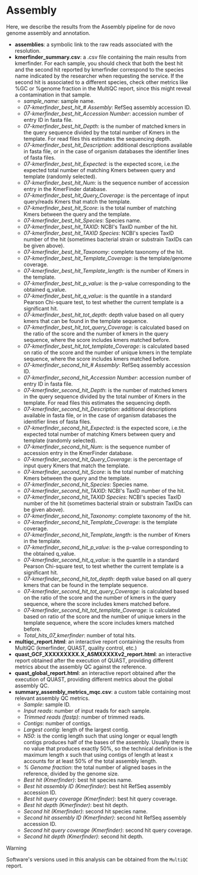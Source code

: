 # Assembly

Here, we describe the results from the Assembly pipeline for de novo genome assembly and annotation.

* **assemblies**: a symbolic link to the raw reads associated with the resolution.
* **kmerfinder_summary.csv**: a .csv file containing the main results from kmerfinder. For each sample, you should check that both the best hit and the second hit reported by kmerfinder correspond to the species name indicated by the researcher when requesting the service. If the second hit is associated to a different species, check other metrics like %GC or %genome fraction in the MultiQC report, since this might reveal a contamination in that sample.
  * *sample_name*: sample name.
  * *07-kmerfinder_best_hit_# Assembly*: RefSeq assembly accession ID.
  * *07-kmerfinder_best_hit_Accession Number*: accession number of entry ID in fasta file.
  * *07-kmerfinder_best_hit_Depth*: is the number of matched kmers in the query sequence divided by the total number of Kmers in the template. For read files this estimates the sequencing depth.
  * *07-kmerfinder_best_hit_Description*: additional descriptions available in fasta file, or in the case of organism databases the identifier lines of fasta files.
  * *07-kmerfinder_best_hit_Expected*: is the expected score, i.e.the expected total number of matching Kmers between query and template (randomly selected).
  * *07-kmerfinder_best_hit_Num*: is the sequence number of accession entry in the KmerFinder database.
  * *07-kmerfinder_best_hit_Query_Coverage*: is the percentage of input query/reads Kmers that match the template.
  * *07-kmerfinder_best_hit_Score*: is the total number of matching Kmers between the query and the template.
  * *07-kmerfinder_best_hit_Species*: Species name.
  * *07-kmerfinder_best_hit_TAXID*: NCBI's TaxID number of the hit.
  * *07-kmerfinder_best_hit_TAXID Species*: NCBI's species TaxID number of the hit (sometimes bacterial strain or substrain TaxIDs can be given above).
  * *07-kmerfinder_best_hit_Taxonomy*: complete taxonomy of the hit.
  * *07-kmerfinder_best_hit_Template_Coverage*: is the template/genome coverage.
  * *07-kmerfinder_best_hit_Template_length*: is the number of Kmers in the template.
  * *07-kmerfinder_best_hit_p_value*: is the p-value corresponding to the obtained q_value.
  * *07-kmerfinder_best_hit_q_value*: is the quantile in a standard Pearson Chi-square test, to test whether the current template is a significant hit.
  * *07-kmerfinder_best_hit_tot_depth*: depth value based on all query kmers that can be found in the template sequence.
  * *07-kmerfinder_best_hit_tot_query_Coverage*: is calculated based on the ratio of the score and the number of kmers in the query sequence, where the score includes kmers matched before.
  * *07-kmerfinder_best_hit_tot_template_Coverage*: is calculated based on ratio of the score and the number of unique kmers in the template sequence, where the score includes kmers matched before.
  * *07-kmerfinder_second_hit_# Assembly*: RefSeq assembly accession ID.
  * *07-kmerfinder_second_hit_Accession Number*: accession number of entry ID in fasta file.
  * *07-kmerfinder_second_hit_Depth*: is the number of matched kmers in the query sequence divided by the total number of Kmers in the template. For read files this estimates the sequencing depth.
  * *07-kmerfinder_second_hit_Description*:  additional descriptions available in fasta file, or in the case of organism databases the identifier lines of fasta files.
  * *07-kmerfinder_second_hit_Expected*: is the expected score, i.e.the expected total number of matching Kmers between query and template (randomly selected).
  * *07-kmerfinder_second_hit_Num*: is the sequence number of accession entry in the KmerFinder database.
  * *07-kmerfinder_second_hit_Query_Coverage*: is the percentage of input query Kmers that match the template.
  * *07-kmerfinder_second_hit_Score*: is the total number of matching Kmers between the query and the template.
  * *07-kmerfinder_second_hit_Species*: Species name.
  * *07-kmerfinder_second_hit_TAXID*: NCBI's TaxID number of the hit.
  * *07-kmerfinder_second_hit_TAXID Species*: NCBI's species TaxID number of the hit (sometimes bacterial strain or substrain TaxIDs can be given above).
  * *07-kmerfinder_second_hit_Taxonomy*: complete taxonomy of the hit.
  * *07-kmerfinder_second_hit_Template_Coverage*: is the template coverage.
  * *07-kmerfinder_second_hit_Template_length*: is the number of Kmers in the template.
  * *07-kmerfinder_second_hit_p_value*: is the p-value corresponding to the obtained q_value.
  * *07-kmerfinder_second_hit_q_value*: is the quantile in a standard Pearson Chi-square test, to test whether the current template is a significant hit.
  * *07-kmerfinder_second_hit_tot_depth*: depth value based on all query kmers that can be found in the template sequence.
  * *07-kmerfinder_second_hit_tot_query_Coverage*: is calculated based on the ratio of the score and the number of kmers in the query sequence, where the score includes kmers matched before.
  * *07-kmerfinder_second_hit_tot_template_Coverage*: is calculated based on ratio of the score and the number of unique kmers in the template sequence, where the score includes kmers matched before.
  * *Total_hits_07_kmerfinder*: number of total hits.
* **multiqc_report.html**: an interactive report containing the results from MultiQC (kmerfinder, QUAST, quality control, etc.)
* **quast_GCF_XXXXXXXXX.X_ASMXXXXXv2_report.html**: an interactive report obtained after the execution of QUAST, providing different metrics about the assembly QC against the reference.
* **quast_global_report.html**: an interactive report obtained after the execution of QUAST, providing different metrics about the global assembly QC.
* **summary_assembly_metrics_mqc.csv**: a custom table containing most relevant assembly QC metrics.
  * *Sample*: sample ID.
  * *Input reads*: number of input reads for each sample.
  * *Trimmed reads (fastp)*: number of trimmed reads.
  * *Contigs*: number of contigs.
  * *Largest contig*: length of the largest contig.
  * *N50*: is the contig length such that using longer or equal length contigs produces half of the bases of the assembly. Usually there is no value that produces exactly 50%, so the technical definition is the maximum length x such that using contigs of length at least x accounts for at least 50% of the total assembly length.
  * *% Genome fraction*: the total number of aligned bases in the reference, divided by the genome size. 
  * *Best hit (Kmerfinder)*: best hit species name.
  * *Best hit assembly ID (Kmerfinder)*: best hit RefSeq assembly accession ID.
  * *Best hit query coverage (Kmerfinder)*: best hit query coverage.
  * *Best hit depth (Kmerfinder)*: best hit depth.
  * *Second hit (Kmerfinder)*: second hit species name.
  * *Second hit assembly ID (Kmerfinder)*: second hit RefSeq assembly accession ID.
  * *Second hit query coverage (Kmerfinder)*: second hit query coverage.
  * *Second hit depth (Kmerfinder)*: second hit depth.

> [!WARNING]
> Software's versions used in this analysis can be obtained from the  `MultiQC` report.